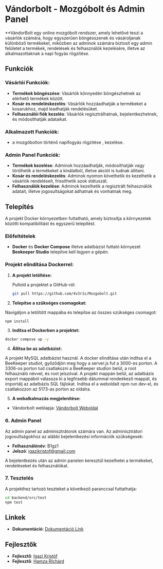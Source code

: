 # Vándorbolt - Mozgóbolt és Admin Panel

**VándorBolt egy online mozgóbolt rendszer, amely lehetővé teszi a vásárlók számára, hogy egyszerűen böngésszenek és vásároljanak különböző termékeket, miközben az adminok számára biztosít egy admin felületet a termékek, rendelések és felhasználók kezelésére, illetve az alkalmazottaknak a napi fogyás rögzitése.

## Funkciók

### Vásárlói Funkciók:
- **Termékek böngészése**: Vásárlók könnyedén böngészhetnek az elérhető termékek között.
- **Kosár és rendeléskezelés**: Vásárlók hozzáadhatják a termékeket a kosarukhoz, majd leadhatják rendelésüket.
- **Felhasználói fiók kezelés**: Vásárlók regisztrálhatnak, bejelentkezhetnek, és módosíthatják adataikat.

### Alkalmazott Funkciók:
- a mozgóbolton történő napifogyás rögzitése , kezelése.

### Admin Panel Funkciók:
- **Termékek kezelése**: Adminok hozzáadhatják, módosíthatják vagy törölhetik a termékeket a kínálatból, illetve akciót is tudnak állítani.
- **Kosár és rendeléskezelés**: Adminok nyomon követhetik és kezelhetik a vásárlók rendeléseit, frissíthetik azok státuszát.
- **Felhasználók kezelése**: Adminok kezelhetik a regisztrált felhasználók adatait, illetve jogosultságokat adhatnak és vonhatnak meg.

## Telepítés

A projekt Docker környezetben futtatható, amely biztosítja a környezetek közötti kompatibilitást és egyszerű telepítést.

### Előfeltételek

- **Docker** és **Docker Compose** illetve adatbázist futtató környezet **Beekeeper Studio** telepítve kell legyen a gépén.

### Projekt elindítása Dockerrel:

1. **A projekt letöltése:**

   Pullold a projektet a GitHub-ról:

   ```bash
   git pull https://github.com/4v3r1s/Mozgobolt.git  
   ```


2.  **Telepítse a szükséges csomagokat:**

Navigáljon a letöltött mappába és telepítse az összes szükséges csomagot:

```bash
npm install
```

3.  **Indítsa el Dockerben a projektet:**



```bash
docker compose up -y
```



4.  **Állítsa be az adatbázist:**

A projekt MySQL adatbázist használ. A docker elindítása után indítsa el a BeeKeeper studiot, győződjön meg hogy a server.js fut a 3000-es porton. A 3306-os porton tud csatlakozni a BeeKeeper studion belül, a root felhasználó névvel, és root jelszóval. A projekt mappán belül, az adatbázis export mappából válassza ki a legfrisebb dátummal rendeékező mappát, és importálj az adatbázis SQL fájlokat. Inditsa el a weboldalt npm run dev-el, és csatlakozzon az 5173-as porton az oldalra.




5.  **A webalkalmazás megjelenítése:**

- Vándorbolt weblapja: [Vándorbolt Weboldal](http://localhost:5173)




### 6. Admin Panel

Az admin panel az adminisztrátorok számára van. Az adminisztrátori jogosultságokhoz az alábbi bejelentkezési információk szükségesek:

- **Felhasználónév**: B1gz1
- **Jelszó**: igazikristof@gmail.com

A bejelentkezés után az admin panelen keresztül kezelhetei a termékeket, rendeléseket és felhasználókat.



### 7. Tesztelés

A projekthez tartozó teszteket a következő paranccsal futtathatja:

```bash
cd backend/src/test
npm test
```

## Linkek


- **Dokumentáció**: [Dokumentáció Link](https://github.com/HetBalint/evvegiprojekt2025/blob/main/Projektmunka%20dokument%C3%A1l%C3%A1sa.docx)

## Fejlesztők

- **Fejlesztő**: [Igazi Kristóf](https://github.com/4v3r1s)
- **Fejlesztő**: [Hamza RIchárd](https://github.com/Rics04)
